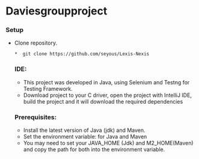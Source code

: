 # Daviesgroupproject


### Setup

*  Clone repository.

       *  git clone https://github.com/seyous/Lexis-Nexis



    ### IDE:

   *  This project was developed in Java, using Selenium and Testng for Testing Framework.
   *  Download project to your C driver, open the project with IntelliJ IDE, build the project and it will download the required dependencies




     ### Prerequisites:
   
      * Install the latest version of Java (jdk) and Maven.
      * Set the environment variable: for Java and Maven
      * You may need to set your JAVA_HOME (Jdk)  and M2_HOME(Maven) and copy the path for both into the environment variable. 



    
